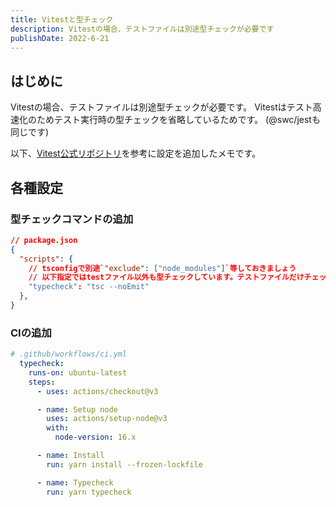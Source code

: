 ```yaml
---
title: Vitestと型チェック
description: Vitestの場合、テストファイルは別途型チェックが必要です
publishDate: 2022-6-21
---
```


## はじめに
Vitestの場合、テストファイルは別途型チェックが必要です。
Vitestはテスト高速化のためテスト実行時の型チェックを省略しているためです。
(@swc/jestも同じです)

以下、[Vitest公式リポジトリ](https://github.com/vitest-dev)を参考に設定を追加したメモです。

## 各種設定

### 型チェックコマンドの追加

```json
// package.json
{
  "scripts": {
    // tsconfigで別途`"exclude": ["node_modules"]`等しておきましょう
    // 以下指定ではtestファイル以外も型チェックしています。テストファイルだけチェックしたい場合はtsconfigの分離等で対応できます。
    "typecheck": "tsc --noEmit"
  },
}
```

### CIの追加
```yml
# .github/workflows/ci.yml
  typecheck:
    runs-on: ubuntu-latest
    steps:
      - uses: actions/checkout@v3

      - name: Setup node
        uses: actions/setup-node@v3
        with:
          node-version: 16.x

      - name: Install
        run: yarn install --frozen-lockfile

      - name: Typecheck
        run: yarn typecheck
```
